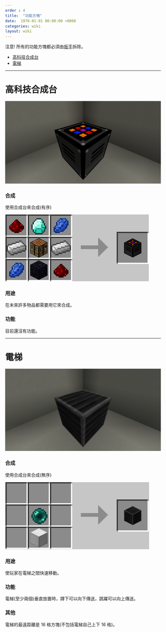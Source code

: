 ```yaml
---
order : 4
title:  "功能方塊"
date:  1970-01-01 00:00:00 +0000
categories: wiki
layout: wiki
---
```


注意! 所有的功能方塊都必須由[扳手](/wiki/tools.html#扳手)拆除。
- [高科技合成台](#高科技合成台)
- [電梯](#電梯)

---

# 高科技合成台

![](/assets/img/wiki/ht-ct/overview.png)

### 合成

使用合成台來合成(有序)

<img class="recipe-photo" src="/assets/img/wiki/ht-ct/recipe.png">

### 用途

在未來許多物品都需要用它來合成。

### 功能

目前還沒有功能。

---

# 電梯

![](/assets/img/wiki/elevator/overview.png)

### 合成

使用合成台來合成(無序)

<img class="recipe-photo" src="/assets/img/wiki/elevator/recipe.png">

### 用途

使玩家在電梯之間快速移動。

### 功能

電梯(至少兩個)垂直放置時，蹲下可以向下傳送，跳躍可以向上傳送。

### 其他

電梯的最遠距離是 16 格方塊(不包括電梯自己上下 16 格)。
